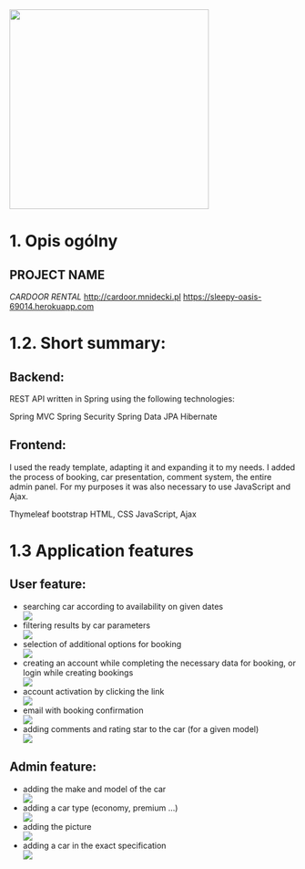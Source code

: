 <img src="https://github.com/MarcinNidecki/car-door-web-service/blob/master/src/main/resources/static/img/logo2.png" width="350"/>

# 1. Opis ogólny
## PROJECT NAME
*CARDOOR RENTAL*
 http://cardoor.mnidecki.pl         https://sleepy-oasis-69014.herokuapp.com


# 1.2. Short summary:

## Backend:
REST API written in Spring using the following technologies:

Spring MVC
Spring Security
Spring Data JPA
Hibernate

## Frontend:
I used the ready template, adapting it and expanding it to my needs. I added the process of booking, car presentation, comment system, the entire admin panel. For my purposes it was also necessary to use JavaScript and Ajax.

Thymeleaf
bootstrap
HTML, CSS
JavaScript, Ajax


# 1.3 Application features

## User feature:
<ul>
  <li>searching car according to availability on given dates</li>
 
  <img src="https://github.com/MarcinNidecki/car-door-web-service/blob/master/doc/1.jpg"/>
  
  
  <li>filtering results by car parameters</li>
    <img src="https://github.com/MarcinNidecki/car-door-web-service/blob/master/doc/2.jpg"/>
  <li>selection of additional options for booking</li>
    <img src="https://github.com/MarcinNidecki/car-door-web-service/blob/master/doc/3.jpg"/>
  <li>creating an account while completing the necessary data for booking, or login while creating bookings</li>
    <img src="https://github.com/MarcinNidecki/car-door-web-service/blob/master/doc/4.jpg"/>
  <li>account activation by clicking the link</li>
    <img src="https://github.com/MarcinNidecki/car-door-web-service/blob/master/doc/5.jpg"/>
  <li>email with booking confirmation</li>
    <img src="https://github.com/MarcinNidecki/car-door-web-service/blob/master/doc/6.jpg"/>
 <li>adding comments and rating star to the car (for a given model)</li>
    <img src="https://github.com/MarcinNidecki/car-door-web-service/blob/master/doc/7.jpg"/>
</ul>


## Admin feature:

<ul>
  <li>adding the make and model of the car</li>
      <img src="https://github.com/MarcinNidecki/car-door-web-service/blob/master/doc/8.jpg"/>
  <li>adding a car type (economy, premium ...)</li>
      <img src="https://github.com/MarcinNidecki/car-door-web-service/blob/master/doc/9.jpg"/>
  <li>adding the picture</li>
      <img src="https://github.com/MarcinNidecki/car-door-web-service/blob/master/doc/10.jpg"/>
  <li>adding a car in the exact specification</li>
        <img src="https://github.com/MarcinNidecki/car-door-web-service/blob/master/doc/11.jpg"/>
</ul>


